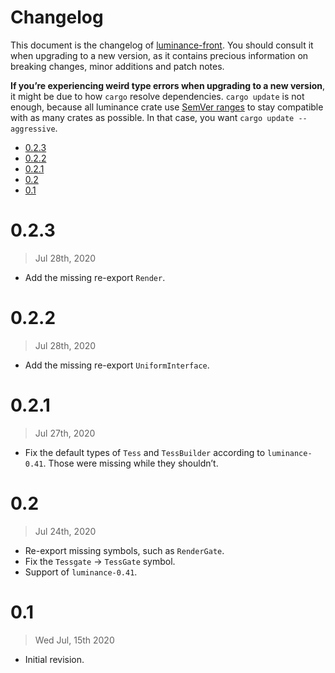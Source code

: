 # Changelog

This document is the changelog of [luminance-front](https://crates.io/crates/luminance-front).
You should consult it when upgrading to a new version, as it contains precious information on
breaking changes, minor additions and patch notes.

**If you’re experiencing weird type errors when upgrading to a new version**, it might be due to
how `cargo` resolve dependencies. `cargo update` is not enough, because all luminance crate use
[SemVer ranges](https://doc.rust-lang.org/cargo/reference/specifying-dependencies.html) to stay
compatible with as many crates as possible. In that case, you want `cargo update --aggressive`.

<!-- vim-markdown-toc GFM -->

* [0.2.3](#023)
* [0.2.2](#022)
* [0.2.1](#021)
* [0.2](#02)
* [0.1](#01)

<!-- vim-markdown-toc -->

# 0.2.3

> Jul 28th, 2020

- Add the missing re-export `Render`.

# 0.2.2

> Jul 28th, 2020

- Add the missing re-export `UniformInterface`.

# 0.2.1

> Jul 27th, 2020

- Fix the default types of `Tess` and `TessBuilder` according to `luminance-0.41`. Those were
  missing while they shouldn’t.

# 0.2

> Jul 24th, 2020

- Re-export missing symbols, such as `RenderGate`.
- Fix the `Tessgate` -> `TessGate` symbol.
- Support of `luminance-0.41`.

# 0.1

> Wed Jul, 15th 2020

- Initial revision.
